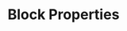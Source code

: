 ---
title: "Block Properties"
linkTitle: "Block Properties"
description: "Information regarding the properties of blocks."
weight: 100
---